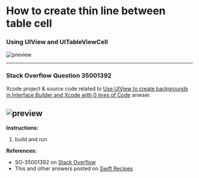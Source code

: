 # How to create thin line between table cell
### Using UIView and UITableViewCell

![preview](https://i.stack.imgur.com/86uPT.png)

---

### Stack Overflow Question 35001392

Xcode project & source code related to [Use UIView to create backgrounds in Interface Builder and Xcode with 0 lines of Code](http://stackoverflow.com/a/35002272/218152) anwser.

![preview](https://i.stack.imgur.com/uJqEj.png)
---

**Instructions:**

1. build and run

**References:**

- SO-35001392 on [Stack Overflow](http://stackoverflow.com/questions/35001392/how-to-create-thin-line-between-table-cell)
- This and other answers posted on [Swift Recipes](http://swiftarchitect.com/recipes/)


